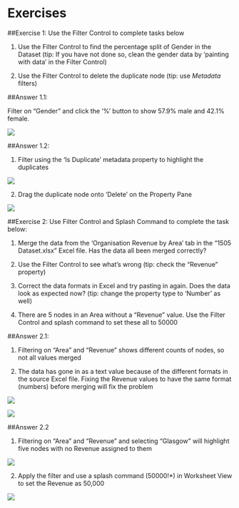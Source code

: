 # Exercises

##Exercise 1: Use the Filter Control to complete tasks below

1. Use the Filter Control to find the percentage split of Gender in the Dataset (tip: If you have not done so, clean the gender data by ‘painting with data’ in the Filter Control)

2. Use the Filter Control to delete the duplicate node (tip: use *Metadata* filters)

##Answer 1.1:

Filter on “Gender” and click the ‘%’ button to show 57.9% male and 42.1% female.

![](4-026.answer1.1.png)


##Answer 1.2:

1.  Filter using the ‘Is Duplicate’ metadata property to highlight the duplicates

  ![](4-027.answer1.2a.png)

2. Drag the duplicate node onto ‘Delete’ on the Property Pane

![](4-028.answer1.2b.png)

##Exercise 2: Use Filter Control and Splash Command to complete the task below:

1. Merge the data from the ‘Organisation Revenue by Area’ tab in the “1505 Dataset.xlsx” Excel file. Has the data all been merged correctly?
  2. Use the Filter Control to see what’s wrong (tip: check the “Revenue” property)
  3. Correct the data formats in Excel and try pasting in again. Does the data look as expected now? (tip: change the property type to ‘Number’ as well)

2. There are 5 nodes in an Area without a “Revenue” value. Use the Filter Control and splash command to set these all to 50000

##Answer 2.1:

1. Filtering on “Area” and “Revenue” shows different counts of nodes, so not all values merged

2. The data has gone in as a text value because of the different formats in the source Excel file. Fixing the Revenue values to have the same format (numbers) before merging will fix the problem

![](4-030.answer2.1a.png)

![](4-029.answer2.1b.png)

##Answer 2.2

1. Filtering on “Area” and “Revenue” and selecting “Glasgow” will highlight five nodes with no Revenue assigned to them

![](4-031.answer2.2a.png)

2. Apply the filter and use a splash command (50000!*) in Worksheet View to set the Revenue as 50,000

![](4-032.answer2.2b.png)